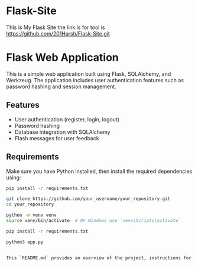 # Flask-Site
ThIs is My Flask Site
the link is for tool is https://github.com/201Harsh/Flask-Site.git


# Flask Web Application

This is a simple web application built using Flask, SQLAlchemy, and Werkzeug. The application includes user authentication features such as password hashing and session management.

## Features

- User authentication (register, login, logout)
- Password hashing
- Database integration with SQLAlchemy
- Flash messages for user feedback

## Requirements

Make sure you have Python installed, then install the required dependencies using:

```bash
pip install -r requirements.txt

git clone https://github.com/your_username/your_repository.git
cd your_repository

python -m venv venv
source venv/bin/activate  # On Windows use `venv\Scripts\activate`

pip install -r requirements.txt

python3 app.py


This `README.md` provides an overview of the project, instructions for installation, configuration, and running the application, as well as other standard sections like license and contributing guidelines. Let me know if you'd like to adjust any details!



